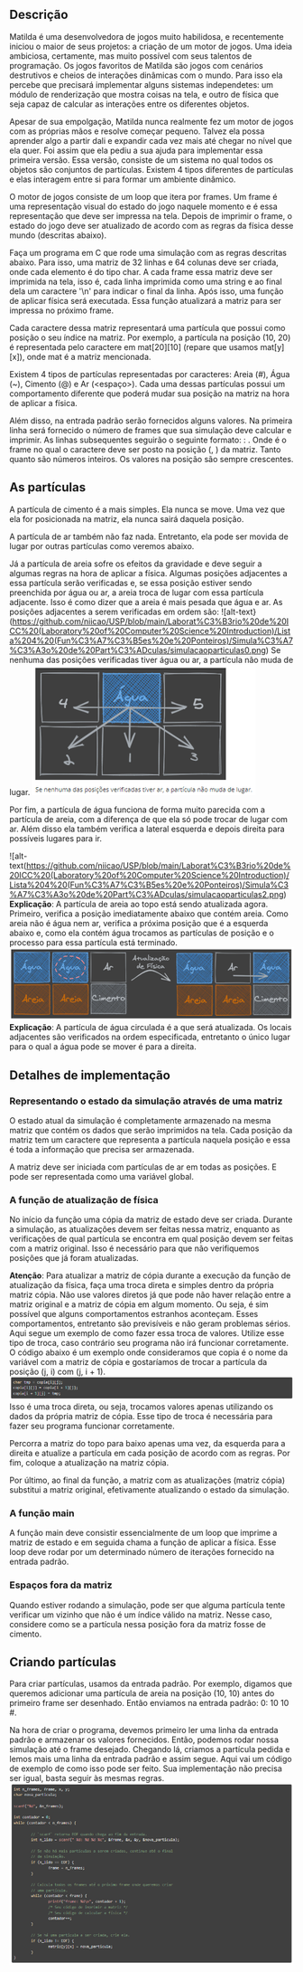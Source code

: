 ## Descrição
Matilda é uma desenvolvedora de jogos muito habilidosa, e recentemente iniciou o maior de seus projetos: a criação de um motor de jogos. Uma ideia ambiciosa, certamente, mas muito possível com seus talentos de programação. Os jogos favoritos de Matilda são jogos com cenários destrutivos e cheios de interações dinâmicas com o mundo. Para isso ela percebe que precisará implementar alguns sistemas independetes: um módulo de renderização que mostra coisas na tela, e outro de física que seja capaz de calcular as interações entre os diferentes objetos.

Apesar de sua empolgação, Matilda nunca realmente fez um motor de jogos com as próprias mãos e resolve começar pequeno. Talvez ela possa aprender algo a partir dali e expandir cada vez mais até chegar no nível que ela quer. Foi assim que ela pediu a sua ajuda para implementar essa primeira versão. Essa versão, consiste de um sistema no qual todos os objetos são conjuntos de partículas. Existem 4 tipos diferentes de partículas e elas interagem entre si para formar um ambiente dinâmico.

O motor de jogos consiste de um loop que itera por frames. Um frame é uma representação visual do estado do jogo naquele momento e é essa representação que deve ser impressa na tela. Depois de imprimir o frame, o estado do jogo deve ser atualizado de acordo com as regras da física desse mundo (descritas abaixo).

Faça um programa em C que rode uma simulação com as regras descritas abaixo. Para isso, uma matriz de 32 linhas e 64 colunas deve ser criada, onde cada elemento é do tipo char. A cada frame essa matriz deve ser imprimida na tela, isso é, cada linha imprimida como uma string e ao final dela um caractere '\n' para indicar o final da linha. Após isso, uma função de aplicar física será executada. Essa função atualizará a matriz para ser impressa no próximo frame.

Cada caractere dessa matriz representará uma partícula que possui como posição o seu índice na matriz. Por exemplo, a partícula na posição (10, 20) é representada pelo caractere em mat[20][10] (repare que usamos mat[y][x]), onde mat é a matriz mencionada.

Existem 4 tipos de partículas representadas por caracteres: Areia (#), Água (~), Cimento (@) e Ar (<espaço>). Cada uma dessas partículas possui um comportamento diferente que poderá mudar sua posição na matriz na hora de aplicar a física.

Além disso, na entrada padrão serão fornecidos alguns valores. Na primeira linha será fornecido o número de frames que sua simulação deve calcular e imprimir. As linhas subsequentes seguirão o seguinte formato: <frame>: <x> <y> <char>. Onde <frame> é o frame no qual o caractere <char> deve ser posto na posição (<x>, <y>) da matriz. Tanto <x> quanto <y> são números inteiros. Os valores na posição <frame> são sempre crescentes.
## As partículas
  A partícula de cimento é a mais simples. Ela nunca se move. Uma vez que ela for posicionada na matriz, ela nunca sairá daquela posição.

A partícula de ar também não faz nada. Entretanto, ela pode ser movida de lugar por outras partículas como veremos abaixo.

Já a partícula de areia sofre os efeitos da gravidade e deve seguir a algumas regras na hora de aplicar a física. Algumas posições adjacentes a essa partícula serão verificadas e, se essa posição estiver sendo preenchida por água ou ar, a areia troca de lugar com essa partícula adjacente. Isso é como dizer que a areia é mais pesada que água e ar. As posições adjacentes a serem verificadas em ordem são:
  ![alt-text}(https://github.com/niicao/USP/blob/main/Laborat%C3%B3rio%20de%20ICC%20(Laboratory%20of%20Computer%20Science%20Introduction)/Lista%204%20(Fun%C3%A7%C3%B5es%20e%20Ponteiros)/Simula%C3%A7%C3%A3o%20de%20Part%C3%ADculas/simulacaoparticulas0.png)
Se nenhuma das posições verificadas tiver água ou ar, a partícula não muda de lugar.
  ![alt-text](https://github.com/niicao/USP/blob/main/Laborat%C3%B3rio%20de%20ICC%20(Laboratory%20of%20Computer%20Science%20Introduction)/Lista%204%20(Fun%C3%A7%C3%B5es%20e%20Ponteiros)/Simula%C3%A7%C3%A3o%20de%20Part%C3%ADculas/simulacaoparticulas1.png)
  
Por fim, a partícula de água funciona de forma muito parecida com a partícula de areia, com a diferença de que ela só pode trocar de lugar com ar. Além disso ela também verifica a lateral esquerda e depois direita para possíveis lugares para ir.
  
 ![alt-text(https://github.com/niicao/USP/blob/main/Laborat%C3%B3rio%20de%20ICC%20(Laboratory%20of%20Computer%20Science%20Introduction)/Lista%204%20(Fun%C3%A7%C3%B5es%20e%20Ponteiros)/Simula%C3%A7%C3%A3o%20de%20Part%C3%ADculas/simulacaoparticulas2.png)
  **Explicação**: A partícula de areia ao topo está sendo atualizada agora. Primeiro, verifica a posição imediatamente abaixo que contém areia. Como areia não é água nem ar, verifica a próxima posição que é a esquerda abaixo e, como ela contém água trocamos as partículas de posição e o processo para essa partícula está terminado.
![alt-text](https://github.com/niicao/USP/blob/main/Laborat%C3%B3rio%20de%20ICC%20(Laboratory%20of%20Computer%20Science%20Introduction)/Lista%204%20(Fun%C3%A7%C3%B5es%20e%20Ponteiros)/Simula%C3%A7%C3%A3o%20de%20Part%C3%ADculas/simulacaoparticulas3.png)
  **Explicação**: A partícula de água circulada é a que será atualizada. Os locais adjacentes são verificados na ordem especificada, entretanto o único lugar para o qual a água pode se mover é para a direita.
 ## Detalhes de implementação
### Representando o estado da simulação através de uma matriz
O estado atual da simulação é completamente armazenado na mesma matriz que contém os dados que serão imprimidos na tela. Cada posição da matriz tem um caractere que representa a partícula naquela posição e essa é toda a informação que precisa ser armazenada.

A matriz deve ser iniciada com partículas de ar em todas as posições. E pode ser representada como uma variável global.

### A função de atualização de física
No início da função uma cópia da matriz de estado deve ser criada. Durante a simulação, as atualizações devem ser feitas nessa matriz, enquanto as verificações de qual partícula se encontra em qual posição devem ser feitas com a matriz original. Isso é necessário para que não verifiquemos posições que já foram atualizadas.

**Atenção**: Para atualizar a matriz de cópia durante a execução da função de atualização da física, faça uma troca direta e simples dentro da própria matriz cópia. Não use valores diretos já que pode não haver relação entre a matriz original e a matriz de cópia em algum momento. Ou seja, é sim possível que alguns comportamentos estranhos aconteçam. Esses comportamentos, entretanto são previsíveis e não geram problemas sérios. Aqui segue um exemplo de como fazer essa troca de valores. Utilize esse tipo de troca, caso contrário seu programa não irá funcionar corretamente. O código abaixo é um exemplo onde consideramos que copia é o nome da variável com a matriz de cópia e gostaríamos de trocar a partícula da posição (j, i) com (j, i + 1).
  ![alt-text](https://github.com/niicao/USP/blob/main/Laborat%C3%B3rio%20de%20ICC%20(Laboratory%20of%20Computer%20Science%20Introduction)/Lista%204%20(Fun%C3%A7%C3%B5es%20e%20Ponteiros)/Simula%C3%A7%C3%A3o%20de%20Part%C3%ADculas/simulacaoparticulas4.png)
Isso é uma troca direta, ou seja, trocamos valores apenas utilizando os dados da própria matriz de cópia. Esse tipo de troca é necessária para fazer seu programa funcionar corretamente.

Percorra a matriz do topo para baixo apenas uma vez, da esquerda para a direita e atualize a partícula em cada posição de acordo com as regras. Por fim, coloque a atualização na matriz cópia.

Por último, ao final da função, a matriz com as atualizações (matriz cópia) substitui a matriz original, efetivamente atualizando o estado da simulação.

### A função main
A função main deve consistir essencialmente de um loop que imprime a matriz de estado e em seguida chama a função de aplicar a física. Esse loop deve rodar por um determinado número de iterações fornecido na entrada padrão.

### Espaços fora da matriz
Quando estiver rodando a simulação, pode ser que alguma partícula tente verificar um vizinho que não é um índice válido na matriz. Nesse caso, considere como se a partícula nessa posição fora da matriz fosse de cimento.

## Criando partículas
Para criar partículas, usamos da entrada padrão. Por exemplo, digamos que queremos adicionar uma partícula de areia na posição (10, 10) antes do primeiro frame ser desenhado. Então enviamos na entrada padrão: 0: 10 10 #.

Na hora de criar o programa, devemos primeiro ler uma linha da entrada padrão e armazenar os valores fornecidos. Então, podemos rodar nossa simulação até o frame desejado. Chegando lá, criamos a partícula pedida e lemos mais uma linha da entrada padrão e assim segue. Aqui vai um código de exemplo de como isso pode ser feito. Sua implementação não precisa ser igual, basta seguir às mesmas regras.
  ![alt-text](https://github.com/niicao/USP/blob/main/Laborat%C3%B3rio%20de%20ICC%20(Laboratory%20of%20Computer%20Science%20Introduction)/Lista%204%20(Fun%C3%A7%C3%B5es%20e%20Ponteiros)/Simula%C3%A7%C3%A3o%20de%20Part%C3%ADculas/simulacaoparticulas5.png)
